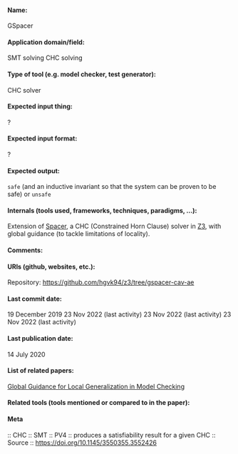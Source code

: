#### Name:
GSpacer

#### Application domain/field:
SMT solving
CHC solving

#### Type of tool (e.g. model checker, test generator):
CHC solver

#### Expected input thing:
?

#### Expected input format:
?

#### Expected output:
`safe` (and an inductive invariant so that the system can be proven to be safe) or `unsafe`

#### Internals (tools used, frameworks, techniques, paradigms, ...):
Extension of [Spacer](Spacer.md), a CHC (Constrained Horn Clause) solver in [Z3](SMT/Z3.md), with global guidance (to tackle limitations of locality).

#### Comments:

#### URIs (github, websites, etc.):
Repository: https://github.com/hgvk94/z3/tree/gspacer-cav-ae

#### Last commit date:
19 December 2019
23 Nov 2022 (last activity)
23 Nov 2022 (last activity)
23 Nov 2022 (last activity)

#### Last publication date:
14 July 2020

#### List of related papers:
[Global Guidance for Local Generalization in Model Checking](https://doi.org/10.1007/978-3-030-53291-8_7)

#### Related tools (tools mentioned or compared to in the paper):

#### Meta
:: CHC
:: SMT
:: PV4 :: produces a satisfiability result for a given CHC
:: Source :: https://doi.org/10.1145/3550355.3552426
